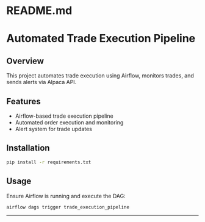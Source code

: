 # README.md
# Automated Trade Execution Pipeline

## Overview
This project automates trade execution using Airflow, monitors trades, and sends alerts via Alpaca API.

## Features
- Airflow-based trade execution pipeline
- Automated order execution and monitoring
- Alert system for trade updates

## Installation
```sh
pip install -r requirements.txt
```

## Usage
Ensure Airflow is running and execute the DAG:
```sh
airflow dags trigger trade_execution_pipeline
```

---
